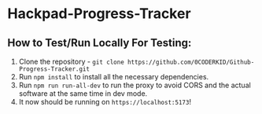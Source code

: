 # Hackpad-Progress-Tracker

## How to Test/Run Locally For Testing:
1. Clone the repository - `git clone https://github.com/0CODERKID/Github-Progress-Tracker.git`
2. Run `npm install` to install all the necessary dependencies.
3. Run `npm run run-all-dev` to run the proxy to avoid CORS and the actual software at the same time in dev mode.
4. It now should be running on `https://localhost:5173`!
